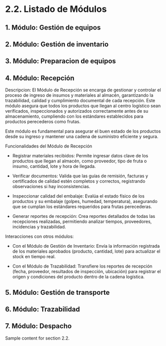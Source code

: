 # 2.2. Listado de Módulos
## 1. Módulo: Gestión de equipos

## 2. Módulo: Gestión de inventario

## 3. Módulo: Preparacion de equipos

## 4. Módulo: Recepción
Descripcion: El Módulo de Recepción se encarga de gestionar y controlar el proceso de ingreso de insumos y materiales al almacén, garantizando la trazabilidad, calidad y cumplimiento documental de cada recepción. Este módulo asegura que todos los productos que llegan al centro logístico sean verificados, inspeccionados y autorizados correctamente antes de su almacenamiento, cumpliendo con los estándares establecidos para productos perecederos como frutas.

Este módulo es fundamental para asegurar el buen estado de los productos desde su ingreso y mantener una cadena de suministro eficiente y segura.

Funcionalidades del Módulo de Recepción
- Registrar materiales recibidos: Permite ingresar datos clave de los productos que llegan al almacén, como proveedor, tipo de fruta o insumo, cantidad, lote y hora de llegada.

- Verificar documentos: Valida que las guías de remisión, facturas y certificados de calidad estén completos y correctos, registrando observaciones si hay inconsistencias.

- Inspeccionar calidad del embalaje: Evalúa el estado físico de los productos y su embalaje (golpes, humedad, temperatura), asegurando que se cumplan los estándares requeridos para frutas perecederas.

- Generar reportes de recepción: Crea reportes detallados de todas las recepciones realizadas, permitiendo analizar tiempos, proveedores, incidencias y trazabilidad.

Interacciones con otros módulos:

- Con el Módulo de Gestión de Inventario: Envía la información registrada de los materiales aprobados (producto, cantidad, lote) para actualizar el stock en tiempo real.

- Con el Módulo de Trazabilidad: Transfiere los reportes de recepción (fecha, proveedor, resultados de inspección, ubicación) para registrar el origen y condiciones del producto dentro de la cadena logística.

## 5. Módulo: Gestión de transporte

## 6. Módulo: Trazabilidad

## 7. Módulo: Despacho
Sample content for section 2.2.
